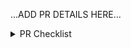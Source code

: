 <!--
Thank you for your contribution! 🎉

Please be sure to go over the PR CHECKLIST below before posting your PR to make sure we all think of "everything". :)
-->

...ADD PR DETAILS HERE...

<details>
<summary>PR Checklist</summary>
<br/>

__Please leave this checklist in your PR.__

- Issue being fixed is referenced.
- Source changes maintain:
  - Stated browser compatibility.
  - Stated React compatibility.
- Unit test coverage added/updated.
- E2E test coverage added/updated.
- Prop-types added/updated.
- Typings added/updated.
- README updated (API changes, instructions, etc.).
- Changes to dependencies explained.
- Changeset added (run `yarn changeset` locally to add one, and follow the prompts).
  - EXCEPTION: A Changeset is not required if the change does not affect any of the source files that produce the package bundle. For example, tooling changes, test updates, or a new dev-only dependency to run tests more efficiently should not have a Changeset since it will not affect package consumers.

</details>
